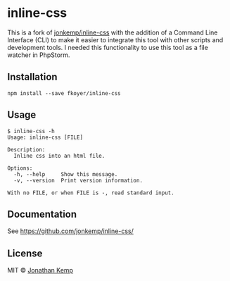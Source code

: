 # inline-css 

This is a fork of [jonkemp/inline-css](https://github.com/jonkemp/inline-css/) with the addition of a Command Line Interface (CLI) to make it easier to integrate this tool with other scripts and development tools. I needed this functionality to use this tool as a file watcher in PhpStorm. 

## Installation

```
npm install --save fkoyer/inline-css
```

## Usage

```console
$ inline-css -h
Usage: inline-css [FILE]

Description:
  Inline css into an html file.

Options:
  -h, --help     Show this message.
  -v, --version  Print version information.

With no FILE, or when FILE is -, read standard input.
```

## Documentation

See https://github.com/jonkemp/inline-css/

## License

MIT © [Jonathan Kemp](http://jonkemp.com)
